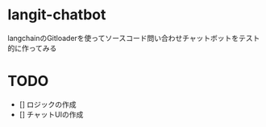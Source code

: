 # langit-chatbot

langchainのGitloaderを使ってソースコード問い合わせチャットボットをテスト的に作ってみる

# TODO
 - [] ロジックの作成
 - [] チャットUIの作成
